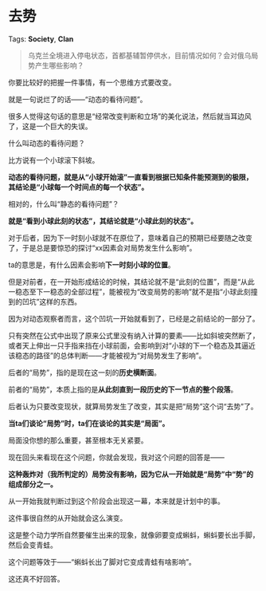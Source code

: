 # 去势

Tags: **Society**, **Clan**

> 乌克兰全境进入停电状态，首都基辅暂停供水，目前情况如何？会对俄乌局势产生哪些影响？



你要比较好的把握一件事情，有一个思维方式要改变。

就是一句说烂了的话——“动态的看待问题”。

很多人觉得这句话的意思是“经常改变判断和立场”的美化说法，然后就当耳边风了，这是一个巨大的失误。

什么叫动态的看待问题？

比方说有一个小球滚下斜坡。

**动态的看待问题，就是从“小球开始滚”一直看到根据已知条件能预测到的极限，其结论是“小球每一个时间点的每一个状态”。**

相对的，什么叫“静态的看待问题”？

**就是“看到小球此刻的状态”，其结论就是“小球此刻的状态”。**

对于后者，因为下一时刻小球就不在原位了，意味着自己的预期已经要随之改变了，于是总是要惊恐的探讨“xx因素会对局势发生什么影响”。

ta的意思是，有什么因素会影响**下一时刻小球的位置**。

但是对前者，在一开始形成结论的时候，其结论就不是“此刻的位置”，而是“从此一稳态至下一稳态的全部过程”，能被视为“改变局势的影响”就不是指“小球此刻撞到的凹坑”这样的东西。

因为对动态观察者而言，这个凹坑一开始就看到了，已经是之前结论的一部分了。

只有突然在公式中出现了原来公式里没有纳入计算的要素——比如斜坡突然断了，或者天上伸出一只手指来挡在小球前面，会影响到对“小球的下一个稳态及其逼近该稳态的路径”的总体判断——才能被视为“对局势发生了影响”。

后者的“局势”，指的是现在这一刻的**历史横断面**。

前者的“局势”，本质上指的是**从此刻直到一段历史的下一节点的整个段落**。

后者认为只要改变现状，就算局势发生了改变，其实是把“局势”这个词“去势”了。

**当ta们谈论“局势”时，ta们在谈论的其实是“局面”。**

局面没你想的那么重要，甚至根本无关紧要。

  


现在回头来看现在这个问题，你就会发现，我对这个问题的回答是——

**这种轰炸对（我所判定的）局势没有影响，因为它从一开始就是“局势”中“势”的组成部分之一。**

从一开始我就判断过到这个阶段会出现这一幕，本来就是计划中的事。

这件事很自然的从开始就会这么演变。

这是整个动力学所自然要催生出来的现象，就像卵要变成蝌蚪，蝌蚪要长出手脚，然后会变青蛙。

这个问题等效于——“蝌蚪长出了脚对它变成青蛙有啥影响”。

这还真不好回答。



